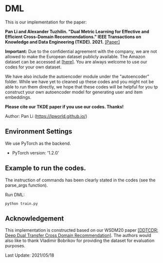 # DML

This is our implementation for the paper:

**Pan Li and Alexander Tuzhilin. "Dual Metric Learning for Effective and Efficient Cross-Domain Recommendations."  IEEE Transactions on Knowledge and Data Engineering (TKDE). 2021.** [[Paper]](https://ieeexplore.ieee.org/abstract/document/9409658)

**Important:** Due to the confidential agreement with the company, we are not allowed to make the European dataset publicly available. The Amazon dataset can be accessed at [[here]](http://jmcauley.ucsd.edu/data/amazon/index_2014.html). You are always welcome to use our codes for your own dataset.

We have also include the autoencoder module under the "autoencoder" folder. While we have yet to cleaned up these codes and you might not be able to run them directly, we hope that these codes will be helpful for you tp construct your own autoencoder model for generating user and item embeddings.

**Please cite our TKDE paper if you use our codes. Thanks!** 

Author: Pan Li (https://lpworld.github.io/)

## Environment Settings
We use PyTorch as the backend. 
- PyTorch version:  '1.2.0'

## Example to run the codes.
The instruction of commands has been clearly stated in the codes (see the parse_args function). 

Run DML:
```
python train.py
```

## Acknowledgement
This implementation is constructed based on our WSDM20 paper [[DDTCDR: Deep Dual Transfer Cross Domain Recommendation]](https://github.com/lpworld/DDTCDR). The authors would also like to thank Vladimir Bobrikov for providing the dataset for evaluation purposes.

Last Update: 2021/05/18
